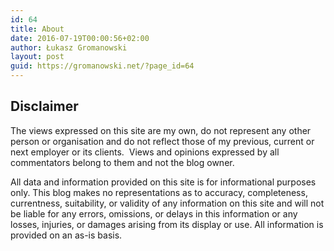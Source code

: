 ```yaml
---
id: 64
title: About
date: 2016-07-19T00:00:56+02:00
author: Łukasz Gromanowski
layout: post
guid: https://gromanowski.net/?page_id=64
---
```

<div class="content">
  <div class="posts">
    <article class="content"> 
    <h2>
      Disclaimer
    </h2>
    <p>
      The views expressed on this site are my own, do not represent any other person or organisation and do not reflect those of my previous, current or next employer or its clients.  Views and opinions expressed by all commentators belong to them and not the blog owner.
    </p>
    <p>
      All data and information provided on this site is for informational purposes only. This blog makes no representations as to accuracy, completeness, currentness, suitability, or validity of any information on this site and will not be liable for any errors, omissions, or delays in this information or any losses, injuries, or damages arising from its display or use. All information is provided on an as-is basis.
    </p></article>
  </div>
</div>